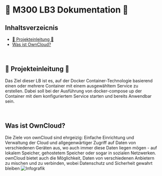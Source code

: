 #  📒 M300 LB3 Dokumentation  📒

## Inhaltsverzeicnis
- [🏁 Projekteinleitung 🏁](#Projekteinleitung)
- [Was ist OwnCloud?](#Was-ist-OwnCloud?)

<br>

## 🏁 Projekteinleitung  🏁
Das Ziel dieser LB ist es, auf der Docker Container-Technologie basierend einen oder mehrere Container mit einem ausgewähltem Service zu erstellen.
Dabei soll bei der Ausführung von docker-compose up der Container mit dem konfiguriertem Service starten und bereits Anwendbar sein.

<br>

## Was ist OwnCloud?
Die Ziele von ownCloud sind ehrgeizig: Einfache Einrichtung und Verwaltung der Cloud und allgegenwärtiger Zugriff auf Daten von verschiedenen Geräten aus, wo auch immer diese Daten liegen mögen - auf lokalem Speicher, gehostetem Speicher oder sogar in sozialen Netzwerken. ownCloud bietet auch die Möglichkeit, Daten von verschiedenen Anbietern zu mischen und zu verbinden, wobei Datenschutz und Sicherheit gewahrt bleiben
![Infografik](m300_lb/lb3/media/infografik.png)
